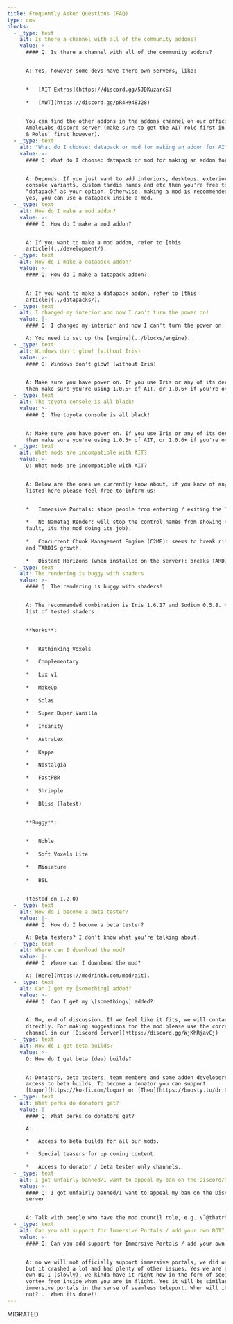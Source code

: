 ```yaml
---
title: Frequently Asked Questions (FAQ)
type: cms
blocks:
  - _type: text
    alt: Is there a channel with all of the community addons?
    value: >-
      #### Q: Is there a channel with all of the community addons?


      A: Yes, however some devs have there own servers, like:


      *   [AIT Extras](https://discord.gg/5JDKuzarcS)
          
      *   [AWT](https://discord.gg/pR4H948328)
          

      You can find the other addons in the addons channel on our official
      AmbleLabs discord server (make sure to get the AIT role first in `Channels
      & Roles` first however).
  - _type: text
    alt: "What do I choose: datapack or mod for making an addon for AIT?"
    value: >-
      #### Q: What do I choose: datapack or mod for making an addon for AIT?


      A: Depends. If you just want to add interiors, desktops, exterior and
      console variants, custom tardis names and etc then you're free to choose
      "datapack" as your option. Otherwise, making a mod is recommended. And
      yes, you can use a datapack inside a mod.
  - _type: text
    alt: How do I make a mod addon?
    value: >-
      #### Q: How do I make a mod addon?


      A: If you want to make a mod addon, refer to [this
      article](../development/).
  - _type: text
    alt: How do I make a datapack addon?
    value: >-
      #### Q: How do I make a datapack addon?


      A: If you want to make a datapack addon, refer to [this
      article](../datapacks/).
  - _type: text
    alt: I changed my interior and now I can't turn the power on!
    value: |-
      #### Q: I changed my interior and now I can't turn the power on!

      A: You need to set up the [engine](../blocks/engine).
  - _type: text
    alt: Windows don't glow! (without Iris)
    value: >-
      #### Q: Windows don't glow! (without Iris)


      A: Make sure you have power on. If you use Iris or any of its derivatives
      then make sure you're using 1.0.5+ of AIT, or 1.0.6+ if you're on Forge.
  - _type: text
    alt: The toyota console is all black!
    value: >-
      #### Q: The toyota console is all black!


      A: Make sure you have power on. If you use Iris or any of its derivatives
      then make sure you're using 1.0.5+ of AIT, or 1.0.6+ if you're on Forge.
  - _type: text
    alt: What mods are incompatible with AIT?
    value: >-
      Q: What mods are incompatible with AIT?


      A: Below are the ones we currently know about, if you know of any not
      listed here please feel free to inform us!


      *   Immersive Portals: stops people from entering / exiting the TARDIS.
          
      *   No Nametag Render: will stop the control names from showing (no ones
      fault, its the mod doing its job).
          
      *   Concurrent Chunk Management Engine (C2ME): seems to break rift chunks
      and TARDIS growth.
          
      *   Distant Horizons (when installed on the server): breaks TARDIS growth.
  - _type: text
    alt: The rendering is buggy with shaders
    value: >-
      #### Q: The rendering is buggy with shaders!


      A: The recommended combination is Iris 1.6.17 and Sodium 0.5.8. Here's a
      list of tested shaders:


      **Works**:


      *   Rethinking Voxels
          
      *   Complementary
          
      *   Lux v1
          
      *   MakeUp
          
      *   Solas
          
      *   Super Duper Vanilla
          
      *   Insanity
          
      *   AstraLex
          
      *   Kappa
          
      *   Nostalgia
          
      *   FastPBR
          
      *   Shrimple
          
      *   Bliss (latest)
          

      **Buggy**:


      *   Noble
          
      *   Soft Voxels Lite
          
      *   Miniature
          
      *   BSL
          

      (tested on 1.2.0)
  - _type: text
    alt: How do I become a beta tester?
    value: |-
      #### Q: How do I become a beta tester?

      A: Beta testers? I don't know what you're talking about.
  - _type: text
    alt: Where can I download the mod?
    value: |-
      #### Q: Where can I download the mod?

      A: [Here](https://modrinth.com/mod/ait).
  - _type: text
    alt: Can I get my [something] added?
    value: >-
      #### Q: Can I get my \[something\] added?


      A: No, end of discussion. If we feel like it fits, we will contact you
      directly. For making suggestions for the mod please use the correct
      channel in our [Discord Server](https://discord.gg/WjKhRjavCj)
  - _type: text
    alt: How do I get beta builds?
    value: >-
      Q: How do I get beta (dev) builds?


      A: Donators, beta testers, team members and some addon developers get
      access to beta builds. To become a donator you can support
      [Loqor](https://ko-fi.com/loqor) or [Theo](https://boosty.to/dr.theo).
  - _type: text
    alt: What perks do donators get?
    value: |-
      #### Q: What perks do donators get?

      A:

      *   Access to beta builds for all our mods.
          
      *   Special teasers for up coming content.
          
      *   Access to donator / beta tester only channels.
  - _type: text
    alt: I got unfairly banned/I want to appeal my ban on the Discord/MC server!
    value: >-
      #### Q: I got unfairly banned/I want to appeal my ban on the Discord/MC
      server!


      A: Talk with people who have the mod council role, e.g. \`@thatrhynoguy\`.
  - _type: text
    alt: Can you add support for Immersive Portals / add your own BOTI
    value: >-
      #### Q: Can you add support for Immersive Portals / add your own BOTI


      A: no we will not officially support immersive portals, we did once before
      but it crashed a lot and had plenty of other issues. Yes we are adding our
      own BOTI (slowly), we kinda have it right now in the form of seeing the
      vortex from inside when you are in flight. Yes it will be similar to
      immersive portals in the sense of seamless teleport. When will it be
      out?... When its done!!
---
```

MIGRATED